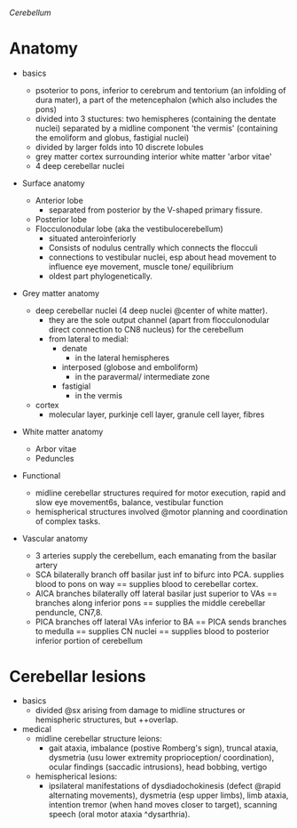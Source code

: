 ###### Cerebellum

# Anatomy
- basics
    + psoterior to pons, inferior to cerebrum and tentorium (an infolding of dura mater), a part of the metencephalon (which also includes the pons)
    + divided into 3 stuctures: two hemispheres (containing the dentate nuclei) separated by a midline component 'the vermis' (containing the emoliform and globus, fastigial nuclei)
    + divided by larger folds into 10 discrete lobules
    + grey matter cortex surrounding interior white matter 'arbor vitae'
    + 4 deep cerebellar nuclei

- Surface anatomy
    + Anterior lobe
        * separated from posterior by the V-shaped primary fissure.
    + Posterior lobe
    + Flocculonodular lobe (aka the vestibulocerebellum)
        * situated anteroinferiorly
        * Consists of nodulus centrally which connects the flocculi
        * connections to vestibular nuclei, esp about head movement to influence eye movement, muscle tone/ equilibrium
        * oldest part phylogenetically.
- Grey matter anatomy
    + deep cerebellar nuclei (4 deep nuclei @center of white matter). 
        * they are the sole output channel (apart from flocculonodular direct connection to CN8 nucleus) for the cerebellum
        * from lateral to medial:
            - denate
                + in the lateral hemispheres
            - interposed (globose and emboliform)
                + in the paravermal/ intermediate zone
            - fastigial
                + in the vermis
    + cortex
        * molecular layer, purkinje cell layer, granule cell layer, fibres
- White matter anatomy
    + Arbor vitae
    + Peduncles
- Functional
    + midline cerebellar structures required for motor execution, rapid and slow eye movement6s, balance, vestibular function
    + hemispherical structures involved @motor planning and coordination of complex tasks. 
- Vascular anatomy
    + 3 arteries supply the cerebellum, each emanating from the basilar artery
    + SCA bilaterally branch off basilar just inf to bifurc into PCA. supplies blood to pons on way == supplies blood to cerebellar cortex.
    + AICA branches bilaterally off lateral basilar just superior to VAs == branches along inferior pons == supplies the middle cerebellar penduncle, CN7,8. 
    + PICA branches off lateral VAs inferior to BA == PICA sends branches to medulla == supplies CN nuclei == supplies blood to posterior inferior portion of cerebellum



# Cerebellar lesions
- basics
    + divided @sx arising from damage to midline structures or hemispheric structures, but ++overlap. 
- medical
    + midline cerebellar structure leions:
        * gait ataxia, imbalance (postive Romberg's sign), truncal ataxia, dysmetria (usu lower extremity proprioception/ coordination), ocular findings (saccadic intrusions), head bobbing, vertigo
    + hemispherical lesions:
        * ipsilateral manifestations of dysdiadochokinesis (defect @rapid alternating movements), dysmetria (esp upper limbs), limb ataxia, intention tremor (when hand moves closer to target), scanning speech (oral motor ataxia ^dysarthria).